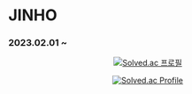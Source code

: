 # JINHO

### 2023.02.01 ~ 

<div align="center">

[![Solved.ac
프로필](http://mazassumnida.wtf/api/v2/generate_badge?boj={handle})](https://solved.ac/{handle})

[![Solved.ac Profile](http://mazassumnida.wtf/api/v2/generate_badge?boj=jyjmjs2)](https://solved.ac/jyjmjs2/)

</div>
